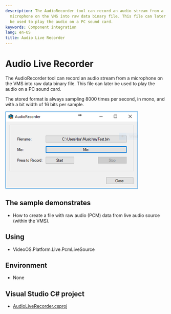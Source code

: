 ```yaml
---
description: The AudioRecorder tool can record an audio stream from a
  microphone on the VMS into raw data binary file. This file can later
  be used to play the audio on a PC sound card.
keywords: Component integration
lang: en-US
title: Audio Live Recorder
---
```


# Audio Live Recorder

The AudioRecorder tool can record an audio stream from a microphone on
the VMS into raw data binary file. This file can later be used to play
the audio on a PC sound card.

The stored format is always sampling 8000 times per second, in mono, and
with a bit width of 16 bits per sample.

![Audio Live Recorder](AudioLiveRecorder.png)

## The sample demonstrates

-   How to create a file with raw audio (PCM) data from live audio
    source (within the VMS).

## Using

-   VideoOS.Platform.Live.PcmLiveSource

## Environment

-   None

## Visual Studio C\# project

-   [AudioLiveRecorder.csproj](javascript:openLink('..\\\\ComponentSamples\\\\AudioLiveRecorder\\\\AudioLiveRecorder.csproj');)
